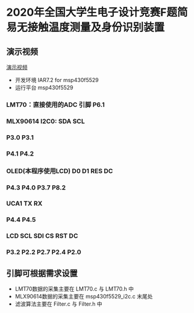 # 2020年全国大学生电子设计竞赛F题简易无接触温度测量及身份识别装置

## 演示视频

[演示视频](https://www.bilibili.com/video/BV1Wf4y1B76i)

* 开发环境 IAR7.2 for msp430f5529
* 运行平台 msp430f5529  

### LMT70：直接使用的ADC 引脚    P6.1  

### MLX90614 	I2C0:		SDA		 SCL
### 										   P3.0             P3.1
### 										   P4.1             P4.2  

### OLED(本程序使用LCD)        D0    	    D1    	   RES    	 DC
###                      												   											   P4.3          P4.0        P3.7          P8.2  

### 						    UCA1         TX   		  RX
###                      					     											   P4.4          P4.5  

### LCD       								 SCL      	 SDI        	CS    	    RST      	 DC
###                                                   					                           P3.2     	 P2.2     	 P2.7         P2.4 	      P2.0  

## 引脚可根据需求设置
* LMT70数据的采集主要在 LMT70.c 与 LMT70.h 中 
* MLX90614数据的采集主要在 msp430f5529_i2c.c 末尾处
* 滤波算法主要在 Filter.c 与 Filter.h 中